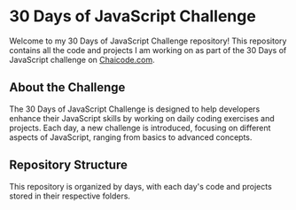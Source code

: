 # 30 Days of JavaScript Challenge

Welcome to my 30 Days of JavaScript Challenge repository! 
This repository contains all the code and projects I am working on as part of the 30 Days of JavaScript challenge on [Chaicode.com](https://chaicode.com).

## About the Challenge

The 30 Days of JavaScript Challenge is designed to help developers enhance their JavaScript skills by working on daily coding exercises and projects. 
Each day, a new challenge is introduced, focusing on different aspects of JavaScript, ranging from basics to advanced concepts.

## Repository Structure

This repository is organized by days, with each day's code and projects stored in their respective folders. 

